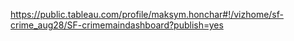 https://public.tableau.com/profile/maksym.honchar#!/vizhome/sf-crime_aug28/SF-crimemaindashboard?publish=yes